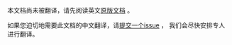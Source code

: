 <!-- no verify-specs -->

本文档尚未被翻译，请先阅读英文[原版文档](../../demos.md) 。

如果您迫切地需要此文档的中文翻译，请[提交一个issue](https://github.com/cloudevents/spec/issues) ，
我们会尽快安排专人进行翻译。